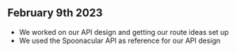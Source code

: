 ## February 9th 2023
- We worked on our API design and getting our route ideas set up
- We used the Spoonacular API as reference for our API design

